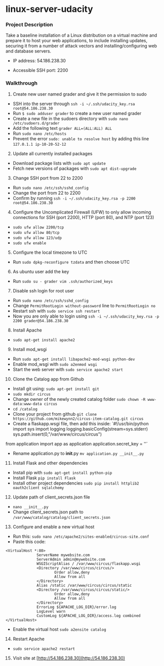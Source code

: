 # linux-server-udacity

### Project Description

Take a baseline installation of a Linux distribution on a virtual machine and prepare it to host your web applications, to include installing updates, securing it from a number of attack vectors and installing/configuring web and database servers.

- IP address: 54.186.238.30

- Accessible SSH port: 2200

### Walkthrough

1. Create new user named grader and give it the permission to sudo
  - SSH into the server through `ssh -i ~/.ssh/udacity_key.rsa root@54.186.238.30`
  - Run `$ sudo adduser grader` to create a new user named grader
  - Create a new file in the sudoers directory with `sudo nano /etc/sudoers.d/grader`
  - Add the following text `grader ALL=(ALL:ALL) ALL`
  - Run `sudo nano /etc/hosts`
  - Prevent the error `sudo: unable to resolve host` by adding this line `127.0.1.1 ip-10-20-52-12`
   
2. Update all currently installed packages
  - Download package lists with `sudo apt update`
  - Fetch new versions of packages with `sudo apt dist-upgrade`

3. Change SSH port from 22 to 2200
  - Run `sudo nano /etc/ssh/sshd_config`
  - Change the port from 22 to 2200
  - Confirm by running `ssh -i ~/.ssh/udacity_key.rsa -p 2200 root@54.186.238.30`
  
4. Configure the Uncomplicated Firewall (UFW) to only allow incoming connections for SSH (port 2200), HTTP (port 80), and NTP (port 123)
  - `sudo ufw allow 2200/tcp`
  - `sudo ufw allow 80/tcp`
  - `sudo ufw allow 123/udp`
  - `sudo ufw enable`
  
5. Configure the local timezone to UTC
  - Run `sudo dpkg-reconfigure tzdata` and then choose UTC
 
6. As ubuntu user add the key
  - Run `sudo su - grader vim .ssh/authorized_keys`

7. Disable ssh login for root user
  - Run `sudo nano /etc/ssh/sshd_config`
  - Change `PermitRootLogin without-password` line to `PermitRootLogin no`
  - Restart ssh with `sudo service ssh restart`
  - Now you are only able to login using `ssh -i ~/.ssh/udacity_key.rsa -p 2200 grader@54.186.238.30`
 
8. Install Apache
  - `sudo apt-get install apache2`

9. Install mod_wsgi
  - Run `sudo apt-get install libapache2-mod-wsgi python-dev`
  - Enable mod_wsgi with `sudo a2enmod wsgi`
  - Start the web server with `sudo service apache2 start`

  
10. Clone the Catalog app from Github
  - Install git using: `sudo apt-get install git`
  - `sudo mkdir circus`
  - Change owner of the newly created catalog folder `sudo chown -R www-data:www-data circus`
  - `cd /catalog`
  - Clone your project from github `git clone https://github.com/mikewynn2/circus-item-catalog.git circus`
  - Create a flaskapp.wsgi file, then add this inside:
  `#!/usr/bin/python
import sys
import logging
logging.basicConfig(stream=sys.stderr)
sys.path.insert(0,"/var/www/circus/circus")

from application import app as application
application.secret_key = '<some secret key here>'`
  
  - Rename application.py to __init__.py `mv application.py __init__.py`

11. Install Flask and other dependencies
  - Install pip with `sudo apt-get install python-pip`
  - Install Flask `pip install Flask`
  - Install other project dependencies `sudo pip install httplib2 oauth2client sqlalchemy`

12. Update path of client_secrets.json file
  - `nano __init__.py`
  - Change client_secrets.json path to `/var/www/catalog/catalog/client_secrets.json`
  
13. Configure and enable a new virtual host
  - Run this: `sudo nano /etc/apache2/sites-enabled/circus-site.conf`
  - Paste this code:  
  ```
 <VirtualHost *:80>
                ServerName mywebsite.com
                ServerAdmin admin@mywebsite.com
                WSGIScriptAlias / /var/www/circus/flaskapp.wsgi
                <Directory /var/www/circus/circus/>
                        Order allow,deny
                        Allow from all
                </Directory>
                Alias /static /var/www/circus/circus/static
                <Directory /var/www/circus/circus/static/>
                        Order allow,deny
                        Allow from all
                </Directory>
                ErrorLog ${APACHE_LOG_DIR}/error.log
                LogLevel warn
                CustomLog ${APACHE_LOG_DIR}/access.log combined
</VirtualHost>
  ```
  - Enable the virtual host `sudo a2ensite catalog`

14. Restart Apache 
  - `sudo service apache2 restart`
  
15. Visit site at [http://54.186.238.30](http://54.186.238.30)
